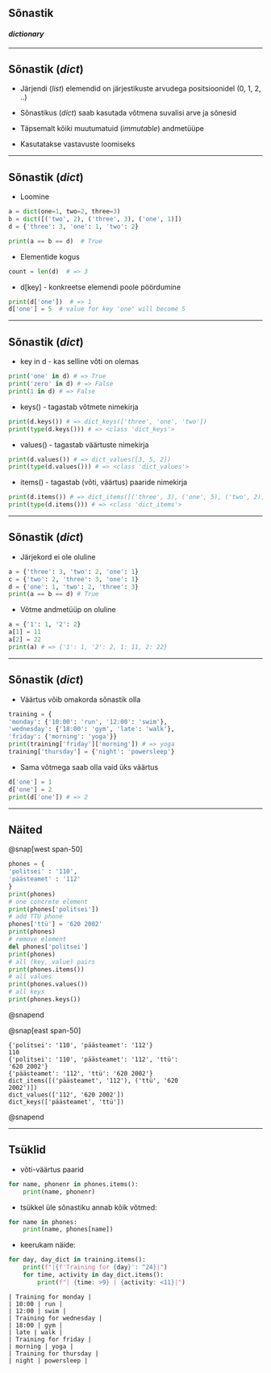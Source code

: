 ## Sõnastik
#### _dictionary_

---

## Sõnastik (_dict_)

- Järjendi (_list_) elemendid on järjestikuste arvudega positsioonidel (0, 1, 2, ..)
- Sõnastikus (_dict_) saab kasutada võtmena suvalisi arve ja sõnesid

 - Täpsemalt kõiki muutumatuid (_immutable_) andmetüüpe
 
- Kasutatakse vastavuste loomiseks

---

## Sõnastik (_dict_)

- Loomine

```python
a = dict(one=1, two=2, three=3)
b = dict([('two', 2), ('three', 3), ('one', 1)])
d = {'three': 3, 'one': 1, 'two': 2}

print(a == b == d)  # True
```

- Elementide kogus

```python
count = len(d)  # => 3
```

- d[key] - konkreetse elemendi poole pöördumine

```python
print(d['one'])  # => 1
d['one'] = 5  # value for key 'one' will become 5
```

---

## Sõnastik (_dict_)

- key in d - kas selline võti on olemas
```python
print('one' in d) # => True
print('zero' in d) # => False
print(1 in d) # => False
```
- keys() - tagastab võtmete nimekirja
```python
print(d.keys()) # => dict_keys(['three', 'one', 'two'])
print(type(d.keys())) # => <class 'dict_keys'>
```
- values() - tagastab väärtuste nimekirja
```python
print(d.values()) # => dict_values([3, 5, 2])
print(type(d.values())) # => <class 'dict_values'>
```
- items() - tagastab (võti, väärtus) paaride nimekirja
```python
print(d.items()) # => dict_items([('three', 3), ('one', 5), ('two', 2)])
print(type(d.items())) # => <class 'dict_items'>
```
---

## Sõnastik (_dict_)

- Järjekord ei ole oluline
```python
a = {'three': 3, 'two': 2, 'one': 1}
c = {'two': 2, 'three': 3, 'one': 1}
d = {'one': 1, 'two': 2, 'three': 3}
print(a == b == d) # True
```
- Võtme andmetüüp on oluline
```python
a = {'1': 1, '2': 2}
a[1] = 11
a[2] = 22
print(a) # => {'1': 1, '2': 2, 1: 11, 2: 22}
```
---

## Sõnastik (_dict_)

- Väärtus võib omakorda sõnastik olla
```python
training = {
'monday': {'10:00': 'run', '12:00': 'swim'},
'wednesday': {'18:00': 'gym', 'late': 'walk'},
'friday': {'morning': 'yoga'}}
print(training['friday']['morning']) # => yoga
training['thursday'] = {'night': 'powersleep'}
```
- Sama võtmega saab olla vaid üks väärtus
```python
d['one'] = 1
d['one'] = 2
print(d['one']) # => 2
```

---
## Näited

@snap[west span-50]
```python
phones = {
'politsei' : '110',
'päästeamet' : '112'
}
print(phones)
# one concrete element
print(phones['politsei'])
# add TTÜ phone
phones['ttü'] = '620 2002'
print(phones)
# remove element
del phones['politsei']
print(phones)
# all (key, value) pairs
print(phones.items())
# all values
print(phones.values())
# all keys
print(phones.keys())
```
@snapend

@snap[east span-50]
```text
{'politsei': '110', 'päästeamet': '112'}
110
{'politsei': '110', 'päästeamet': '112', 'ttü':
'620 2002'}
{'päästeamet': '112', 'ttü': '620 2002'}
dict_items([('päästeamet', '112'), ('ttü', '620
2002')])
dict_values(['112', '620 2002'])
dict_keys(['päästeamet', 'ttü'])
```
@snapend

---

## Tsüklid

- võti-väärtus paarid

```python
for name, phonenr in phones.items():
    print(name, phonenr)
```

- tsükkel üle sõnastiku annab kõik võtmed:

```python
for name in phones:
    print(name, phones[name])
```

- keerukam näide:

```python
for day, day_dict in training.items():
    print(f"|{f'Training for {day}': ^24}|")
    for time, activity in day_dict.items():
        print(f"| {time: >9} | {activity: <11}|")
```

```text
| Training for monday |
| 10:00 | run |
| 12:00 | swim |
| Training for wednesday |
| 18:00 | gym |
| late | walk |
| Training for friday |
| morning | yoga |
| Training for thursday |
| night | powersleep |
```